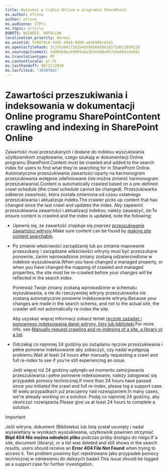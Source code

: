 ```yaml
---
title: Wyszukaj w trybie Online w programie SharePoint
ms.author: efrene
author: efrene
ms.audience: ITPro
ms.topic: article
ROBOTS: NOINDEX, NOFOLLOW
localization_priority: Normal
ms.assetid: fe00f4c0-44d5-49d4-9db0-a62698bcd1d1
ms.openlocfilehash: 3c3f6384172b2b4d59db6059618572db11059228
ms.sourcegitcommit: 1d98db8acb9959aba3b5e308a567ade6b62da56c
ms.translationtype: MT
ms.contentlocale: pl-PL
ms.lasthandoff: 08/22/2019
ms.locfileid: "36507641"
---
```

# <a name="content-crawling-and-indexing-in-sharepoint-online"></a><span data-ttu-id="889ca-102">Zawartości przeszukiwania i indeksowania w dokumentacji Online programu SharePoint</span><span class="sxs-lookup"><span data-stu-id="889ca-102">Content crawling and indexing in SharePoint Online</span></span>

<span data-ttu-id="889ca-103">Zawartość musi przeszukanych i dodane do indeksu wyszukiwania użytkownikom znajdowanie, czego szukają w dokumentacji Online programu SharePoint.</span><span class="sxs-lookup"><span data-stu-id="889ca-103">Content must be crawled and added to the search index for users to find what they're searching for in SharePoint Online.</span></span> <span data-ttu-id="889ca-104">Automatycznie przeszukiwania zawartości oparty na harmonogram przeszukiwania wstępnie zdefiniowane (nie można zmienić harmonogram przeszukiwania).</span><span class="sxs-lookup"><span data-stu-id="889ca-104">Content is automatically crawled based on a pre-defined crawl schedule (the crawl schedule cannot be changed).</span></span> <span data-ttu-id="889ca-105">Przeszukiwarka odbierze zawartość, która została zmieniona od czasu ostatniego przeszukiwania i aktualizuje indeks.</span><span class="sxs-lookup"><span data-stu-id="889ca-105">The crawler picks up content that has changed since the last crawl and updates the index.</span></span> <span data-ttu-id="889ca-106">Aby zapewnić przeszukiwania zawartości i aktualizacji indeksu, należy zauważyć, że:</span><span class="sxs-lookup"><span data-stu-id="889ca-106">To ensure content is crawled and the index is updated, note the following:</span></span>

- <span data-ttu-id="889ca-107">Upewnij się, że zawartość znajduje się poprzez [przeszukiwanie zawartości witryny](https://docs.microsoft.com/sharepoint/make-site-content-searchable).</span><span class="sxs-lookup"><span data-stu-id="889ca-107">Make sure content can be found by [making site content searchable](https://docs.microsoft.com/sharepoint/make-site-content-searchable).</span></span>

- <span data-ttu-id="889ca-108">Po zmianie właściwości zarządzanej lub po zmianie mapowanie przeszukany i zarządzane właściwości witryny musi być przeszukane ponownie, zanim wprowadzone zmiany zostaną odzwierciedlone w indeksie wyszukiwania.</span><span class="sxs-lookup"><span data-stu-id="889ca-108">When you have changed a managed property, or when you have changed the mapping of crawled and managed properties, the site must be re-crawled before your changes will be reflected in the search index.</span></span> 

    <span data-ttu-id="889ca-109">Ponieważ Twoje zmiany zostaną wprowadzone w schematu wyszukiwania, a nie do rzeczywistej witryny przeszukiwarka nie zostaną automatycznie ponowne indeksowanie witryny.</span><span class="sxs-lookup"><span data-stu-id="889ca-109">Because your changes are made in the search schema, and not to the actual site, the crawler will not automatically re-index the site.</span></span> 

    <span data-ttu-id="889ca-110">Aby uzyskać więcej informacji zobacz temat [ręcznie zażądać i ponownego indeksowania danej witryny, listy lub biblioteki](https://docs.microsoft.com/sharepoint/crawl-site-conten).</span><span class="sxs-lookup"><span data-stu-id="889ca-110">For more info, see [Manually request crawling and re-indexing of a site, a library or a list](https://docs.microsoft.com/sharepoint/crawl-site-conten).</span></span>

- <span data-ttu-id="889ca-111">Odczekaj co najmniej 24 godziny po zażądaniu ręcznie przeszukiwania i pełne ponowne indeksowanie aby zobaczyć, czy nadal występują problemu.</span><span class="sxs-lookup"><span data-stu-id="889ca-111">Wait at least 24 hours after manually requesting a crawl and full re-index to see if you're still experiencing an issue.</span></span> 

    <span data-ttu-id="889ca-112">Jeśli więcej niż 24 godziny upłynęło od momentu zainicjowania przeszukiwania i pełne ponowne indeksowanie, należy zalogować się przypadek pomocy technicznej.</span><span class="sxs-lookup"><span data-stu-id="889ca-112">If more than 24 hours have passed since you initiated the crawl and full re-index, please log a support case.</span></span> <span data-ttu-id="889ca-113">W wielu przypadkach już pracujemy nad rozwiązaniem.</span><span class="sxs-lookup"><span data-stu-id="889ca-113">In many cases, we're already working on a solution.</span></span> <span data-ttu-id="889ca-114">Podaj co najmniej 24 godziny, aby ukończyć rozwiązania.</span><span class="sxs-lookup"><span data-stu-id="889ca-114">Please give us at least 24 hours to complete a solution.</span></span>

> [!IMPORTANT]
> <span data-ttu-id="889ca-115">Jeśli witryna, dokument (Biblioteka) lub listę został usunięty i nadal wyświetlany w wynikach wyszukiwania, użytkownik powinien otrzymać **Błąd 404 Nie można odnaleźć pliku** podczas próby dostępu do niego.</span><span class="sxs-lookup"><span data-stu-id="889ca-115">If a site, document (library), or a list was deleted and still shows in the search results, users should receive an **Error 404 File Not Found** when trying to access it.</span></span> <span data-ttu-id="889ca-116">Ten problem powinny być rejestrowane jako przypadek pomocy technicznej w odniesieniu do dalszych badań.</span><span class="sxs-lookup"><span data-stu-id="889ca-116">This issue should be logged as a support case for further investigation.</span></span> 



